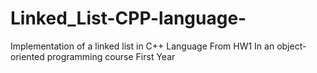 # Linked_List-CPP-language-
Implementation of a linked list in C++ Language 
From HW1 In an object-oriented programming course First Year
